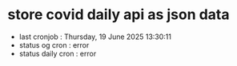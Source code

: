 # store covid daily api as json data

- last cronjob : Thursday, 19 June 2025 13:30:11
- status og cron : error
- status daily cron : error
      
      